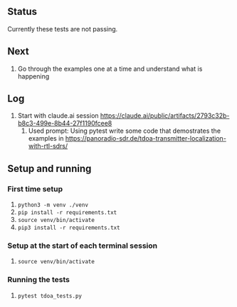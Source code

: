 ## Status

Currently these tests are not passing.

## Next

1. Go through the examples one at a time and understand what is happening

## Log

1. Start with claude.ai session https://claude.ai/public/artifacts/2793c32b-b8c3-499e-8b44-27f1190fcee8
   1. Used prompt: Using pytest write some code that demostrates the examples in https://panoradio-sdr.de/tdoa-transmitter-localization-with-rtl-sdrs/

## Setup and running

### First time setup

1. `python3 -m venv ./venv`
1. `pip install -r requirements.txt`
1. `source venv/bin/activate`
1. `pip3 install -r requirements.txt`

### Setup at the start of each terminal session

1. `source venv/bin/activate`


### Running the tests 

1. `pytest tdoa_tests.py`


